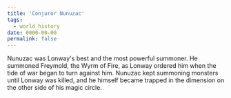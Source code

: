 ```yaml
---
title: 'Conjuror Nunuzac'
tags:
  - world_history
date: 0000-00-00
permalink: false
---
```

Nunuzac was Lonway's best and the most powerful summoner. He summoned Freymold, the Wyrm of Fire, as Lonway ordered him when the tide of war began to turn against him. Nunuzac kept summoning monsters until Lonway was killed, and he himself became trapped in the dimension on the other side of his magic circle.